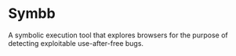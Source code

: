 # Symbb
A symbolic execution tool that explores browsers for the purpose of detecting exploitable use-after-free bugs.
